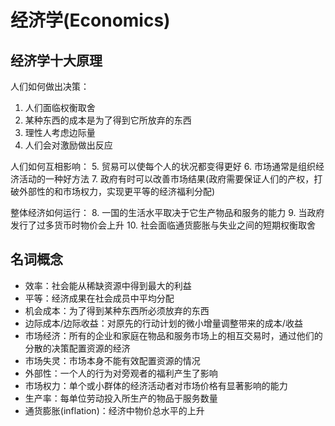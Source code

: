 # 经济学(Economics)

## 经济学十大原理

人们如何做出决策：
1. 人们面临权衡取舍
2. 某种东西的成本是为了得到它所放弃的东西
3. 理性人考虑边际量
4. 人们会对激励做出反应

人们如何互相影响：
5. 贸易可以使每个人的状况都变得更好
6. 市场通常是组织经济活动的一种好方法
7. 政府有时可以改善市场结果(政府需要保证人们的产权，打破外部性的和市场权力，实现更平等的经济福利分配)

整体经济如何运行：
8. 一国的生活水平取决于它生产物品和服务的能力
9. 当政府发行了过多货币时物价会上升
10. 社会面临通货膨胀与失业之间的短期权衡取舍

## 名词概念

- 效率：社会能从稀缺资源中得到最大的利益
- 平等：经济成果在社会成员中平均分配
- 机会成本：为了得到某种东西所必须放弃的东西
- 边际成本/边际收益：对原先的行动计划的微小增量调整带来的成本/收益
- 市场经济：所有的企业和家庭在物品和服务市场上的相互交易时，通过他们的分散的决策配置资源的经济
- 市场失灵：市场本身不能有效配置资源的情况
- 外部性：一个人的行为对旁观者的福利产生了影响
- 市场权力：单个或小群体的经济活动者对市场价格有显著影响的能力
- 生产率：每单位劳动投入所生产的物品于服务数量
- 通货膨胀(inflation)：经济中物价总水平的上升
